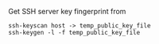 Get SSH server key fingerprint from
```
ssh-keyscan host -> temp_public_key_file
ssh-keygen -l -f temp_public_key_file
```